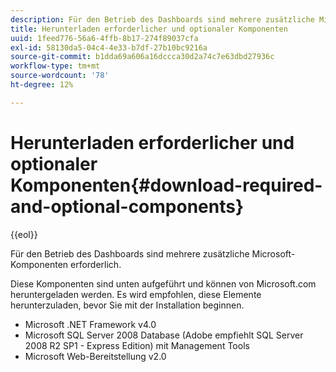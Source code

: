 ```yaml
---
description: Für den Betrieb des Dashboards sind mehrere zusätzliche Microsoft-Komponenten erforderlich.
title: Herunterladen erforderlicher und optionaler Komponenten
uuid: 1feed776-56a6-4ffb-8b17-274f89037cfa
exl-id: 58130da5-04c4-4e33-b7df-27b10bc9216a
source-git-commit: b1dda69a606a16dccca30d2a74c7e63dbd27936c
workflow-type: tm+mt
source-wordcount: '78'
ht-degree: 12%

---
```


# Herunterladen erforderlicher und optionaler Komponenten{#download-required-and-optional-components}

{{eol}}

Für den Betrieb des Dashboards sind mehrere zusätzliche Microsoft-Komponenten erforderlich.

Diese Komponenten sind unten aufgeführt und können von Microsoft.com heruntergeladen werden. Es wird empfohlen, diese Elemente herunterzuladen, bevor Sie mit der Installation beginnen.

* Microsoft .NET Framework v4.0
* Microsoft SQL Server 2008 Database (Adobe empfiehlt SQL Server 2008 R2 SP1 - Express Edition) mit Management Tools
* Microsoft Web-Bereitstellung v2.0
